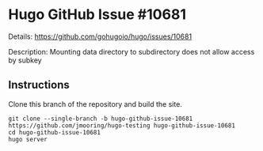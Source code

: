 # Hugo GitHub Issue #10681

Details: <https://github.com/gohugoio/hugo/issues/10681>

Description: Mounting data directory to subdirectory does not allow access by subkey

## Instructions

Clone this branch of the repository and build the site.

```text
git clone --single-branch -b hugo-github-issue-10681 https://github.com/jmooring/hugo-testing hugo-github-issue-10681
cd hugo-github-issue-10681
hugo server
```
